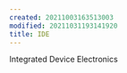 ```yaml
---
created: 20211003163513003
modified: 20211031193141920
title: IDE
---
```


Integrated Device Electronics

